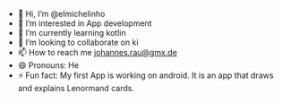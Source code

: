 - 👋 Hi, I’m @elmichelinho
- 👀 I’m interested in App development
- 🌱 I’m currently learning kotlin
- 💞️ I’m looking to collaborate on ki
- 📫 How to reach me johannes.rau@gmx.de
- 😄 Pronouns: He
- ⚡ Fun fact: My first App is working on android. It is an app that draws and explains Lenormand cards.

<!---
elmichelinho/elmichelinho is a ✨ special ✨ repository because its `README.md` (this file) appears on your GitHub profile.
You can click the Preview link to take a look at your changes.
--->
